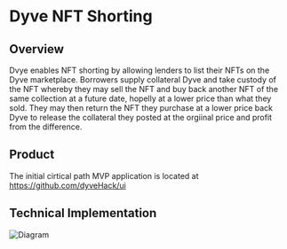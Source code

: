 # Dyve NFT Shorting

## Overview 
Dvye enables NFT shorting by allowing lenders to list their NFTs on the Dyve marketplace. Borrowers supply collateral Dyve and take custody of the NFT whereby they may sell the NFT and buy back another NFT of the same collection at a future date, hopelly at a lower price than what they sold. They may then return the NFT they purchase at a lower price back Dyve to release the collateral they posted at the orgiinal price and profit from the difference.

## Product
The initial cirtical path MVP application is located at https://github.com/dyveHack/ui

## Technical Implementation
![Diagram](https://github.com/dyveHack/contracts/blob/feat/merge/docs/swim-lane.png)




